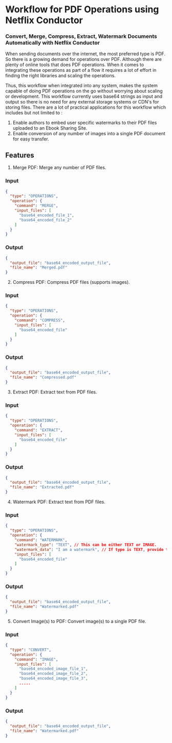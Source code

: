 # Workflow for PDF Operations using Netflix Conductor

### Convert, Merge, Compress, Extract, Watermark Documents Automatically with Netflix Conductor

When sending documents over the internet, the most preferred type is PDF. So there is a growing demand for operations over PDF. Although there are plenty of online tools that does PDF operations. When it comes to integrating these operations as part of 
a flow it requires a lot of effort in finding the right libraries and scaling the operations. 

Thus, this workflow when integrated into any system, makes the system capable of doing PDF operations on the go without worrying about scaling or development. This workflow currently uses base64 strings as input and output so there is no need for any external storage systems or CDN's
for storing files. There are a lot of practical applications for this workflow which includes but not limited to :

1. Enable authors to embed user specific watermarks to their PDF files uploaded to an Ebook Sharing Site.
2. Enable conversion of any number of images into a single PDF document for easy transfer.

## Features

1. Merge PDF: Merge any number of PDF files. 

### Input

```json
{
  "type": "OPERATIONS",
  "operation": {
    "command": "MERGE",
    "input_files": [
      "base64_encoded_file_1",
      "base64_encoded_file_2"
    ]
  }
}
```

### Output

```json
{
  "output_file": "base64_encoded_output_file",
  "file_name": "Merged.pdf"
}
```

2. Compress PDF: Compress PDF files (supports images).

### Input

```json
{
  "type": "OPERATIONS",
  "operation": {
    "command": "COMPRESS",
    "input_files": [
      "base64_encoded_file"
    ]
  }
}
```

### Output

```json
{
  "output_file": "base64_encoded_output_file",
  "file_name": "Compressed.pdf"
}
```

3. Extract PDF: Extract text from PDF files.

### Input

```json
{
  "type": "OPERATIONS",
  "operation": {
    "command": "EXTRACT",
    "input_files": [
      "base64_encoded_file"
    ]
  }
}
```

### Output

```json
{
  "output_file": "base64_encoded_output_file",
  "file_name": "Extracted.pdf"
}
```

4. Watermark PDF: Extract text from PDF files.


### Input

```json
{
  "type": "OPERATIONS",
  "operation": {
    "command": "WATERMARK",
    "watermark_type": "TEXT", // This can be either TEXT or IMAGE.
    "watermark_data": "I am a watermark", // If type is TEXT, provide the text to be added as a watermark. For Image add the base64_encoded string of image.
    "input_files": [
      "base64_encoded_file"
    ]
  }
}
```

### Output

```json
{
  "output_file": "base64_encoded_output_file",
  "file_name": "Watermarked.pdf"
}
```

5. Convert Image(s) to PDF: Convert image(s) to a single PDF file.

### Input

```json
{
  "type": "CONVERT",
  "operation": {
    "command": "IMAGE",
    "input_files": [
      "base64_encoded_image_file_1",
      "base64_encoded_image_file_2",
      "base64_encoded_image_file_3",
      .....
    ]
  }
}
```

### Output

```json
{
  "output_file": "base64_encoded_output_file",
  "file_name": "Watermarked.pdf"
}
```

